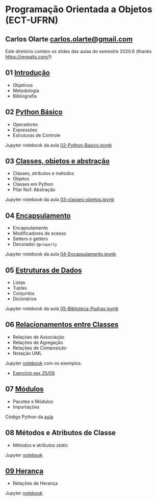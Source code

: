 # Programação Orientada a Objetos (ECT-UFRN)

## Carlos Olarte <carlos.olarte@gmail.com>

Este diretório contem os slides das aulas do semestre 2020.6 (thanks <https://revealjs.com/>!)


## 01 [Introdução](./01-intro)
 - Objetivos
 - Metodologia
 - Bibliografia


## 02 [Python Básico](./02-python-basico)
 - Operadores
 - Expressões
 - Estruturas de Controle

Jupyter notebook da aula [02-Python-Basico.ipynb](./02-python-basico/02-Python-Basico.ipynb)

## 03 [Classes, objetos e abstração](./03-classes-objetos/)
 - Classes, atributos e métodos
 - Objetos
 - Classes em Python
 - Pilar No1: Abstração

Jupyter notebook da aula [03-classes-objetos.ipynb](./03-classes-objetos/03-classes-objetos.ipynb)

## 04 [Encapsulamento](./04-encapsulamento/)
 - Encapsulamento
 - Modificadores de acesso
 - Setters e getters
 - Decorador `@property`

Jupyter notebook da aula [04-Encapsulamento.ipynb](./04-encapsulamento/04-Encapsulamento.ipynb)

## 05 [Estruturas de Dados](./05-Biblioteca-padrao)
 - Listas
 - Tuplas
 - Conjuntos
 - Dicionários

Jupyter notebook da aula [05-Biblioteca-Padrao.ipynb](./05-Biblioteca-padrao/05-Biblioteca-Padrao.ipynb)


## 06 [Relacionamentos entre Classes](./06-relacoes)
 - Relações de Associação
 - Relações de Agregação
 - Relações de Composição
 - Notação UML

 Jupyter [notebook](./06-relacoes/exemplos.ipynb) com os exemplos.

 - [Exercício sex 25/09](./06-relacoes/exercicio.md). 

## 07 [Módulos](./07-modulos)
 - Pacotes e Módulos
 - Importações

Código Python da [aula](./07-modulos/arquivos_modulos.zip)

## 08 Métodos e Atributos de Classe
 - Métodos e atributos _static_

Jupyter [notebook](./08-static/static.zip) 

## [09 Herança](09-heranca)
 - Relações de Herança

Jupyter [notebook](./09-heranca/09-heranca.ipynb)
 

